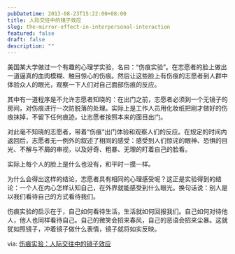```yaml
---
pubDatetime: 2013-08-23T15:22:00+08:00
title: 人际交往中的镜子效应
slug: the-mirror-effect-in-interpersonal-interaction
featured: false
draft: false
description: ""
---
```


美国某大学做过一个有趣的心理学实验，名曰：“伤痕实验”。在志愿者的脸上做出一道逼真的血肉模糊、触目惊心的伤痕。然后让这些脸上有伤痕的志愿者到人群中体验众人的眼光，观察一下人们对自己面部伤痕的反应。

其中有一道程序是不允许志愿者知晓的：在出门之前，志愿者必须到一个无镜子的房间，对伤痕进行一次防脱落的处理。实际上是工作人员用化妆纸把刚才做好的伤痕抹掉，不留下任何痕迹。让志愿者按照本来的面目出门。

对此毫不知晓的志愿者，带着“伤痕”出门体验和观察人们的反应。在规定的时间内返回后，志愿者无一例外的叙述了相同的感受：感受到人们惊诧的眼神、恐惧的目光、不解与不屑的审视，以及好奇、粗暴、无理的盯着自己的脸看。

实际上每个人的脸上是什么也没有，和平时一摸一样。

为什么会得出这样的结论，志愿者具有相同的心理感受呢？这正是实验得到的结论：一个人在内心怎样认知自己，在外界就能感受到什么眼光。换句话说：别人是以我们看待自己的方式看待我们。

伤痕实验的启示在于，自己如何看待生活，生活就如何回报我们。自己如何对待他人，他人也同样看待自己。自己的微笑会招来春风，自己的恶语会招来尘暴。这就犹如照镜子，冲着镜子做什么表情，镜子就将如实反映。

via: [伤痕实验：人际交往中的镜子效应](http://xlxt.xmima.com/jjxl/2010/03/22/20100322094310.html)

